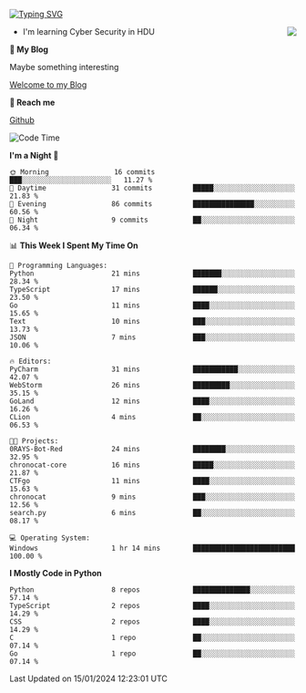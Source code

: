 [![Typing SVG](https://readme-typing-svg.herokuapp.com?font=Fira+Code&pause=1000&random=false&width=450&height=60&lines=Hello+%F0%9F%91%8B%F0%9F%8F%BB;I'm+JBNRZ)](https://git.io/typing-svg)

<a href="#">
  <img align="right" src="https://github-readme-stats.vercel.app/api?username=JBNRZ&show_icons=true&bg_color=15,f2f7fd,E0EAFC" />
</a>

- I'm learning Cyber Security in HDU

 **🌱 My Blog**

Maybe something interesting

[Welcome to my Blog](https://jbnrz.com.cn/)

 **💬 Reach me** 

[Github](https://github.com/JBNRZ)


<!--START_SECTION:waka-->
![Code Time](http://img.shields.io/badge/Code%20Time-264%20hrs%2022%20mins-blue)

**I'm a Night 🦉** 

```text
🌞 Morning                16 commits          ███░░░░░░░░░░░░░░░░░░░░░░   11.27 % 
🌆 Daytime                31 commits          █████░░░░░░░░░░░░░░░░░░░░   21.83 % 
🌃 Evening                86 commits          ███████████████░░░░░░░░░░   60.56 % 
🌙 Night                  9 commits           ██░░░░░░░░░░░░░░░░░░░░░░░   06.34 % 
```


📊 **This Week I Spent My Time On** 

```text
💬 Programming Languages: 
Python                   21 mins             ███████░░░░░░░░░░░░░░░░░░   28.34 % 
TypeScript               17 mins             ██████░░░░░░░░░░░░░░░░░░░   23.50 % 
Go                       11 mins             ████░░░░░░░░░░░░░░░░░░░░░   15.65 % 
Text                     10 mins             ███░░░░░░░░░░░░░░░░░░░░░░   13.73 % 
JSON                     7 mins              ███░░░░░░░░░░░░░░░░░░░░░░   10.06 % 

🔥 Editors: 
PyCharm                  31 mins             ███████████░░░░░░░░░░░░░░   42.07 % 
WebStorm                 26 mins             █████████░░░░░░░░░░░░░░░░   35.15 % 
GoLand                   12 mins             ████░░░░░░░░░░░░░░░░░░░░░   16.26 % 
CLion                    4 mins              ██░░░░░░░░░░░░░░░░░░░░░░░   06.53 % 

🐱‍💻 Projects: 
0RAYS-Bot-Red            24 mins             ████████░░░░░░░░░░░░░░░░░   32.95 % 
chronocat-core           16 mins             █████░░░░░░░░░░░░░░░░░░░░   21.87 % 
CTFgo                    11 mins             ████░░░░░░░░░░░░░░░░░░░░░   15.63 % 
chronocat                9 mins              ███░░░░░░░░░░░░░░░░░░░░░░   12.56 % 
search.py                6 mins              ██░░░░░░░░░░░░░░░░░░░░░░░   08.17 % 

💻 Operating System: 
Windows                  1 hr 14 mins        █████████████████████████   100.00 % 
```

**I Mostly Code in Python** 

```text
Python                   8 repos             ██████████████░░░░░░░░░░░   57.14 % 
TypeScript               2 repos             ████░░░░░░░░░░░░░░░░░░░░░   14.29 % 
CSS                      2 repos             ████░░░░░░░░░░░░░░░░░░░░░   14.29 % 
C                        1 repo              ██░░░░░░░░░░░░░░░░░░░░░░░   07.14 % 
Go                       1 repo              ██░░░░░░░░░░░░░░░░░░░░░░░   07.14 % 
```




 Last Updated on 15/01/2024 12:23:01 UTC
<!--END_SECTION:waka-->
